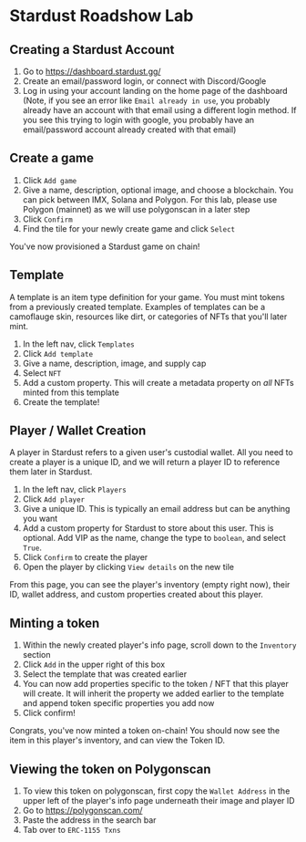 # Stardust Roadshow Lab

## Creating a Stardust Account
1. Go to https://dashboard.stardust.gg/
2. Create an email/password login, or connect with Discord/Google
3. Log in using your account landing on the home page of the dashboard
(Note, if you see an error like `Email already in use`, you probably already have an account with that email using a different login method. If you see this trying to login with google, you probably have an email/password account already created with that email)

## Create a game
1. Click `Add game`
2. Give a name, description, optional image, and choose a blockchain. You can pick between IMX, Solana and Polygon. For this lab, please use Polygon (mainnet) as we will use polygonscan in a later step
3. Click `Confirm`
4. Find the tile for your newly create game and click `Select`

You've now provisioned a Stardust game on chain!

## Template
A template is an item type definition for your game. You must mint tokens from a previously created template. Examples of templates can be a camoflauge skin, resources like dirt, or categories of NFTs that you'll later mint.
1. In the left nav, click `Templates`
2. Click `Add template`
3. Give a name, description, image, and supply cap
4. Select `NFT`
5. Add a custom property. This will create a metadata property on _all_ NFTs minted from this template
6. Create the template!

## Player / Wallet Creation
A player in Stardust refers to a given user's custodial wallet. All you need to create a player is a unique ID, and we will return a player ID to reference them later in Stardust.
1. In the left nav, click `Players`
2. Click `Add player`
3. Give a unique ID. This is typically an email address but can be anything you want
4. Add a custom property for Stardust to store about this user. This is optional. Add VIP as the name, change the type to `boolean`, and select `True`.
5. Click `Confirm` to create the player
6. Open the player by clicking `View details` on the new tile

From this page, you can see the player's inventory (empty right now), their ID, wallet address, and custom properties created about this player.

## Minting a token
1. Within the newly created player's info page, scroll down to the `Inventory` section
2. Click `Add` in the upper right of this box
3. Select the template that was created earlier
4. You can now add properties specific to the token / NFT that this player will create. It will inherit the property we added earlier to the template and append token specific properties you add now
5. Click confirm!

Congrats, you've now minted a token on-chain! You should now see the item in this player's inventory, and can view the Token ID. 

## Viewing the token on Polygonscan
1. To view this token on polygonscan, first copy the `Wallet Address` in the upper left of the player's info page underneath their image and player ID
2. Go to https://polygonscan.com/
3. Paste the address in the search bar
4. Tab over to `ERC-1155 Txns`
